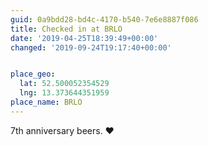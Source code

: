 ```yaml
---
guid: 0a9bdd28-bd4c-4170-b540-7e6e8887f086
title: Checked in at BRLO
date: '2019-04-25T18:39:49+00:00'
changed: '2019-09-24T19:17:40+00:00'


place_geo:
  lat: 52.500052354529
  lng: 13.373644351959
place_name: BRLO
---
```


7th anniversary beers. ♥️
